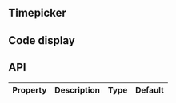 ## Timepicker
## Code display
## API
|Property|Description|Type|Default|
|:---|:-----|:----|:------|